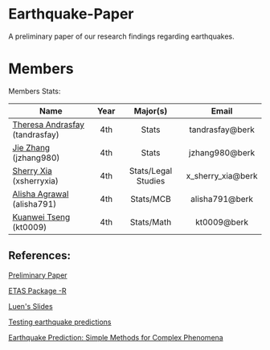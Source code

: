 Earthquake-Paper
================

A preliminary paper of our research findings regarding earthquakes.

Members
=======
Members Stats: 

| Name             | Year  |  Major(s) |Email|
| -------------    |:------:| :-----: |:-----:|
| <a href="https://github.com/tandrasfay">Theresa Andrasfay </a>(tandrasfay)|4th|Stats | tandrasfay@berk |
| <a href="https://github.com/jzhang980">  Jie Zhang</a> (jzhang980)| 4th |  Stats | jzhang980@berk |
| <a href="https://github.com/xsherryxia">Sherry Xia </a>(xsherryxia) | 4th | Stats/Legal Studies | x_sherry_xia@berk|
| <a href="https://github.com/alisha791">Alisha Agrawal </a>(alisha791) | 4th | Stats/MCB| alisha791@berk|
| <a href="https://github.com/kt0009">Kuanwei Tseng </a>(kt0009) | 4th | Stats/Math| kt0009@berk|


References: 
------------

[Preliminary Paper](https://docs.google.com/document/d/1GxDn_eR12WvWVm5jIIoRZIOqEoRtOQnni9wQE4otgGw/edit)

[ETAS Package -R](http://cran.r-project.org/web/packages/ETAS/ETAS.pdf)

[Luen's Slides](http://www.stat.berkeley.edu/~bradluen/slides.pdf)

[Testing earthquake predictions](http://projecteuclid.org/DPubS?verb=Display&version=1.0&service=UI&handle=euclid.imsc/1207580090&page=record)

[Earthquake Prediction: Simple Methods for Complex Phenomena](http://escholarship.org/uc/item/22p7f44k#page-21)
